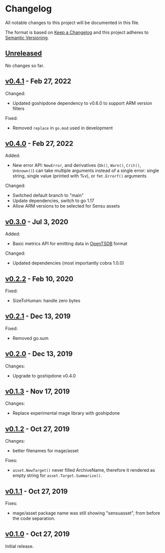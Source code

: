 # Changelog

All notable changes to this project will be documented in this file.

The format is based on [Keep a Changelog](http://keepachangelog.com/en/1.0.0/)
and this project adheres to [Semantic Versioning](http://semver.org/spec/v2.0.0.html).

## [Unreleased]

No changes so far.

## [v0.4.1] - Feb 27, 2022

Changed:

- Updated goshipdone dependency to v0.6.0 to support ARM version filters

Fixed:

- Removed `replace` in `go.mod` used in development

## [v0.4.0] - Feb 27, 2022

Added:

* New error API: `NewError`, and derivatives (`Ok()`, `Warn()`, `Crit()`, `Unknown()`) can take multiple arguments instead of a single error: single string, single value (printed with %v), or `fmt.Errorf()` arguments

Changed:

* Switched default branch to "main"
* Update dependencies, switch to go 1.17
* Allow ARM versions to be selected for Sensu assets

## [v0.3.0] - Jul 3, 2020

Added:

* Basic metrics API for emitting data in [OpenTSDB](http://opentsdb.net/) format

Changed:

* Updated dependencies (most importantly cobra 1.0.0)

## [v0.2.2] - Feb 10, 2020

Fixed:

* SizeToHuman: handle zero bytes

## [v0.2.1] - Dec 13, 2019

Fixed:

* Removed go.sum

## [v0.2.0] - Dec 13, 2019

Changes:

* Upgrade to goshipdone v0.4.0

## [v0.1.3] - Nov 17, 2019

Changes:

* Replace experimental mage library with goshipdone

## [v0.1.2] - Oct 27, 2019

Changes:

* better filenames for mage/asset

Fixes:

* `asset.NewTarget()` never filled ArchiveName, therefore it rendered as empty string for `asset.Target.Summarize()`.

## [v0.1.1] - Oct 27, 2019

Fixes:

* mage/asset package name was still showing "sensuasset", from before the code separation.

## [v0.1.0] - Oct 27, 2019

Initial release.

[Unreleased]: https://github.com/julian7/sensulib
[v0.4.1]: https://github.com/julian7/sensulib/releases/tag/v0.4.1
[v0.4.0]: https://github.com/julian7/sensulib/releases/tag/v0.4.0
[v0.3.0]: https://github.com/julian7/sensulib/releases/tag/v0.3.0
[v0.2.2]: https://github.com/julian7/sensulib/releases/tag/v0.2.2
[v0.2.1]: https://github.com/julian7/sensulib/releases/tag/v0.2.1
[v0.2.0]: https://github.com/julian7/sensulib/releases/tag/v0.2.0
[v0.1.3]: https://github.com/julian7/sensulib/releases/tag/v0.1.3
[v0.1.2]: https://github.com/julian7/sensulib/releases/tag/v0.1.2
[v0.1.1]: https://github.com/julian7/sensulib/releases/tag/v0.1.1
[v0.1.0]: https://github.com/julian7/sensulib/releases/tag/v0.1.0
